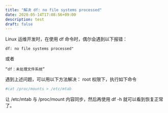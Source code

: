 ```yaml
---
title: "解决 df: no file systems processed"
date: 2020-05-14T17:08:56+09:00
description: test
draft: false
---
```


Linux 运维开发时，在使用 df 命令时，偶尔会遇到以下报错：
```
df: no file systems processed"
```
或者
```
“df：未处理文件系统”
```
遇到上述问题，可以用以下方法解决：
root 权限下，执行如下命令
```bash
#cat /proc/mounts > /etc/mtab
```
让 /etc/mtab 与 /proc/mount 内容同步，然后再使用 df -h 就可以看到恢复正常了。